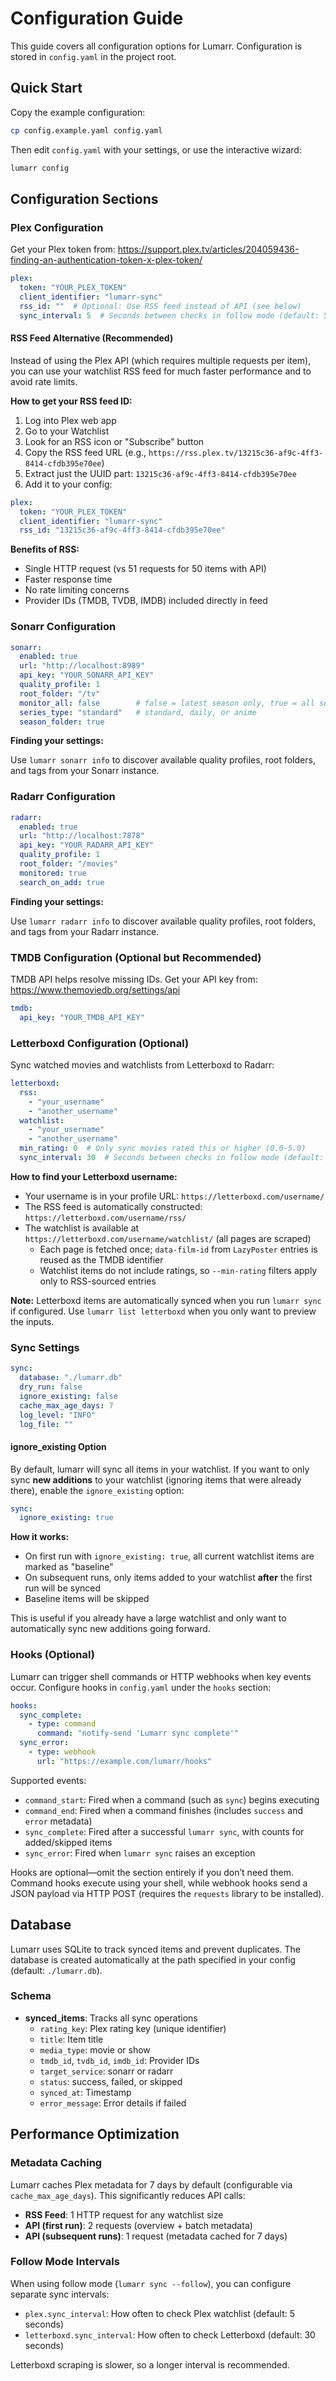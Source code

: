 # Configuration Guide

This guide covers all configuration options for Lumarr. Configuration is stored in `config.yaml` in the project root.

## Quick Start

Copy the example configuration:

```bash
cp config.example.yaml config.yaml
```

Then edit `config.yaml` with your settings, or use the interactive wizard:

```bash
lumarr config
```

## Configuration Sections

### Plex Configuration

Get your Plex token from: https://support.plex.tv/articles/204059436-finding-an-authentication-token-x-plex-token/

```yaml
plex:
  token: "YOUR_PLEX_TOKEN"
  client_identifier: "lumarr-sync"
  rss_id: ""  # Optional: Use RSS feed instead of API (see below)
  sync_interval: 5  # Seconds between checks in follow mode (default: 5)
```

#### RSS Feed Alternative (Recommended)

Instead of using the Plex API (which requires multiple requests per item), you can use your watchlist RSS feed for much faster performance and to avoid rate limits.

**How to get your RSS feed ID:**

1. Log into Plex web app
2. Go to your Watchlist
3. Look for an RSS icon or "Subscribe" button
4. Copy the RSS feed URL (e.g., `https://rss.plex.tv/13215c36-af9c-4ff3-8414-cfdb395e70ee`)
5. Extract just the UUID part: `13215c36-af9c-4ff3-8414-cfdb395e70ee`
6. Add it to your config:

```yaml
plex:
  token: "YOUR_PLEX_TOKEN"
  client_identifier: "lumarr-sync"
  rss_id: "13215c36-af9c-4ff3-8414-cfdb395e70ee"
```

**Benefits of RSS:**
- Single HTTP request (vs 51 requests for 50 items with API)
- Faster response time
- No rate limiting concerns
- Provider IDs (TMDB, TVDB, IMDB) included directly in feed

### Sonarr Configuration

```yaml
sonarr:
  enabled: true
  url: "http://localhost:8989"
  api_key: "YOUR_SONARR_API_KEY"
  quality_profile: 1
  root_folder: "/tv"
  monitor_all: false        # false = latest season only, true = all seasons
  series_type: "standard"   # standard, daily, or anime
  season_folder: true
```

**Finding your settings:**

Use `lumarr sonarr info` to discover available quality profiles, root folders, and tags from your Sonarr instance.

### Radarr Configuration

```yaml
radarr:
  enabled: true
  url: "http://localhost:7878"
  api_key: "YOUR_RADARR_API_KEY"
  quality_profile: 1
  root_folder: "/movies"
  monitored: true
  search_on_add: true
```

**Finding your settings:**

Use `lumarr radarr info` to discover available quality profiles, root folders, and tags from your Radarr instance.

### TMDB Configuration (Optional but Recommended)

TMDB API helps resolve missing IDs. Get your API key from: https://www.themoviedb.org/settings/api

```yaml
tmdb:
  api_key: "YOUR_TMDB_API_KEY"
```

### Letterboxd Configuration (Optional)

Sync watched movies and watchlists from Letterboxd to Radarr:

```yaml
letterboxd:
  rss:
    - "your_username"
    - "another_username"
  watchlist:
    - "your_username"
    - "another_username"
  min_rating: 0  # Only sync movies rated this or higher (0.0-5.0)
  sync_interval: 30  # Seconds between checks in follow mode (default: 30)
```

**How to find your Letterboxd username:**
- Your username is in your profile URL: `https://letterboxd.com/username/`
- The RSS feed is automatically constructed: `https://letterboxd.com/username/rss/`
- The watchlist is available at `https://letterboxd.com/username/watchlist/` (all pages are scraped)
  - Each page is fetched once; `data-film-id` from `LazyPoster` entries is reused as the TMDB identifier
  - Watchlist items do not include ratings, so `--min-rating` filters apply only to RSS-sourced entries

**Note:** Letterboxd items are automatically synced when you run `lumarr sync` if configured. Use `lumarr list letterboxd` when you only want to preview the inputs.

### Sync Settings

```yaml
sync:
  database: "./lumarr.db"
  dry_run: false
  ignore_existing: false
  cache_max_age_days: 7
  log_level: "INFO"
  log_file: ""
```

#### ignore_existing Option

By default, lumarr will sync all items in your watchlist. If you want to only sync **new additions** to your watchlist (ignoring items that were already there), enable the `ignore_existing` option:

```yaml
sync:
  ignore_existing: true
```

**How it works:**
- On first run with `ignore_existing: true`, all current watchlist items are marked as "baseline"
- On subsequent runs, only items added to your watchlist **after** the first run will be synced
- Baseline items will be skipped

This is useful if you already have a large watchlist and only want to automatically sync new additions going forward.

### Hooks (Optional)

Lumarr can trigger shell commands or HTTP webhooks when key events occur. Configure hooks in `config.yaml` under the `hooks` section:

```yaml
hooks:
  sync_complete:
    - type: command
      command: "notify-send 'Lumarr sync complete'"
  sync_error:
    - type: webhook
      url: "https://example.com/lumarr/hooks"
```

Supported events:

- `command_start`: Fired when a command (such as `sync`) begins executing
- `command_end`: Fired when a command finishes (includes `success` and `error` metadata)
- `sync_complete`: Fired after a successful `lumarr sync`, with counts for added/skipped items
- `sync_error`: Fired when `lumarr sync` raises an exception

Hooks are optional—omit the section entirely if you don’t need them. Command hooks execute using your shell, while webhook hooks send a JSON payload via HTTP POST (requires the `requests` library to be installed).

## Database

Lumarr uses SQLite to track synced items and prevent duplicates. The database is created automatically at the path specified in your config (default: `./lumarr.db`).

### Schema

- **synced_items**: Tracks all sync operations
  - `rating_key`: Plex rating key (unique identifier)
  - `title`: Item title
  - `media_type`: movie or show
  - `tmdb_id`, `tvdb_id`, `imdb_id`: Provider IDs
  - `target_service`: sonarr or radarr
  - `status`: success, failed, or skipped
  - `synced_at`: Timestamp
  - `error_message`: Error details if failed

## Performance Optimization

### Metadata Caching

Lumarr caches Plex metadata for 7 days by default (configurable via `cache_max_age_days`). This significantly reduces API calls:

- **RSS Feed**: 1 HTTP request for any watchlist size
- **API (first run)**: 2 requests (overview + batch metadata)
- **API (subsequent runs)**: 1 request (metadata cached for 7 days)

### Follow Mode Intervals

When using follow mode (`lumarr sync --follow`), you can configure separate sync intervals:

- `plex.sync_interval`: How often to check Plex watchlist (default: 5 seconds)
- `letterboxd.sync_interval`: How often to check Letterboxd (default: 30 seconds)

Letterboxd scraping is slower, so a longer interval is recommended.
